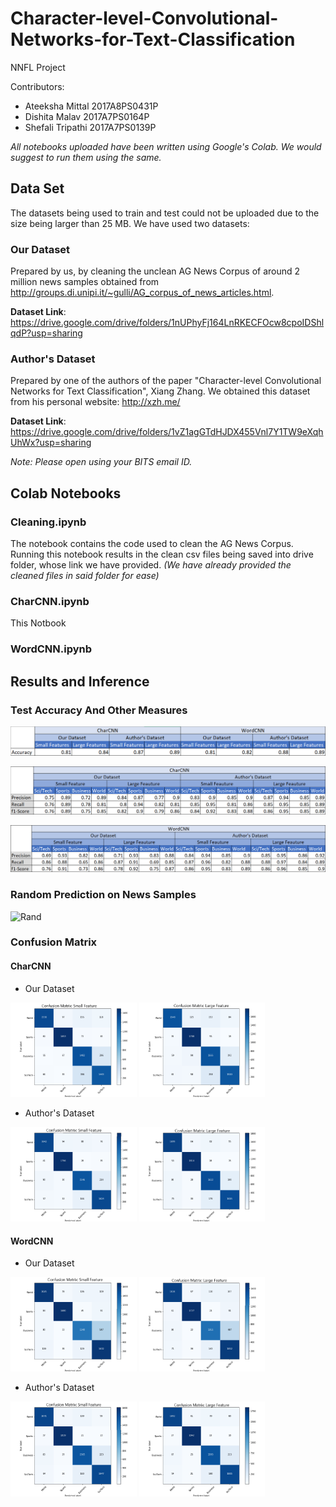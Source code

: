 # Character-level-Convolutional-Networks-for-Text-Classification
NNFL Project

Contributors: 
- Ateeksha Mittal 2017A8PS0431P
- Dishita Malav 2017A7PS0164P
- Shefali Tripathi 2017A7PS0139P

*All notebooks uploaded have been written using Google's Colab. We would suggest to run them using the same.*

## Data Set

The datasets being used to train and test could not be uploaded due to the size being larger than 25 MB.
We have used two datasets:

### Our Dataset

Prepared by us, by cleaning the unclean AG News Corpus of around 2 million news samples obtained from http://groups.di.unipi.it/~gulli/AG_corpus_of_news_articles.html. 

**Dataset Link**: https://drive.google.com/drive/folders/1nUPhyFj164LnRKECFOcw8cpoIDShlqdP?usp=sharing

### Author's Dataset

Prepared by one of the authors of the paper "Character-level Convolutional Networks for Text Classification", Xiang Zhang.
We obtained this dataset from his personal website: http://xzh.me/

**Dataset Link**: https://drive.google.com/drive/folders/1vZ1agGTdHJDX455Vnl7Y1TW9eXqhUhWx?usp=sharing

*Note: Please open using your BITS email ID.*

## Colab Notebooks

### Cleaning.ipynb
The notebook contains the code used to clean the AG News Corpus. Running this notebook results in the clean csv files being saved into drive folder, whose link we have provided. *(We have already provided the cleaned files in said folder for ease)*
### CharCNN.ipynb
This Notbook
### WordCNN.ipynb

## Results and Inference
### Test Accuracy And Other Measures

![TE_ACC](Results/acc.png)

![TE_ClassRepCharCNN](Results/Class_RepCharCNN_1.png)

![TE_ClassRepWordCNN](Results/Class_RepWordCNN.png)

### Random Prediction on News Samples

![Rand](Results/Random-Prediction.png)

### Confusion Matrix
#### CharCNN
- Our Dataset

<p float = "left">
  <img src = "Results/CharCNN/cm_15epochs_ourDataset_small.png" width = "40%" height = "40%" >
  <img src = "Results/CharCNN/cm_15epochs_ourDataset_large.png" width = "40%" height = "40%" >
</p>

- Author's Dataset

<p float = "left">
  <img src = "Results/CharCNN/cm_15epochs_author_small.png" width = "40%" height = "40%" >
  <img src = "Results/CharCNN/cm_15epochs_author_large.png" width = "40%" height = "40%" >
</p>

#### WordCNN
- Our Dataset

<p float = "left">
  <img src = "Results/WordCNN/cm_15epochs_small_ourDataset.png" width = "40%" height = "40%" >
  <img src = "Results/WordCNN/cm_15epochs_large_ourDataset.png" width = "40%" height = "40%" >
</p>

- Author's Dataset

<p float = "left">
  <img src = "Results/WordCNN/cm_15epochs_small_author.png" width = "40%" height = "40%" >
  <img src = "Results/WordCNN/cm_15epochs_large_author.png" width = "40%" height = "40%" >
</p>

